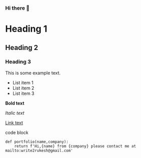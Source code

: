 ### Hi there 👋

# Heading 1

## Heading 2

### Heading 3

This is some example text.

- List item 1
- List item 2
- List item 3

**Bold text**

*Italic text*

[Link text](https://www.example.com)

code block 
```
def portfolio(name,company):
    return f'Hi,{name} from {company} please contact me at mailto:write2rukesh@gmail.com'
```
